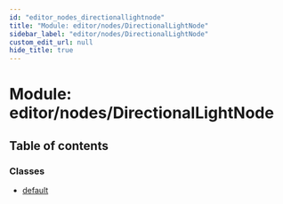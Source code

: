 ```yaml
---
id: "editor_nodes_directionallightnode"
title: "Module: editor/nodes/DirectionalLightNode"
sidebar_label: "editor/nodes/DirectionalLightNode"
custom_edit_url: null
hide_title: true
---
```


# Module: editor/nodes/DirectionalLightNode

## Table of contents

### Classes

- [default](../classes/editor_nodes_directionallightnode.default.md)
